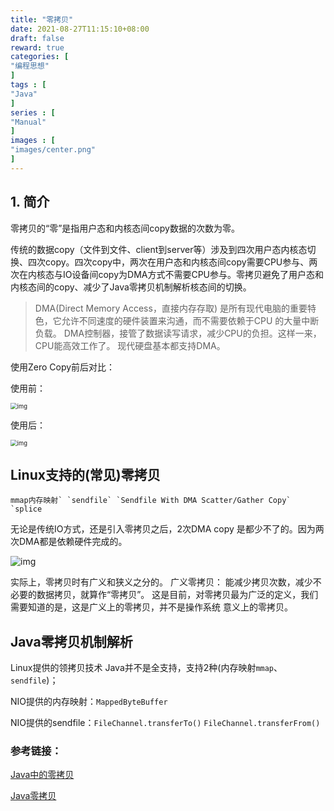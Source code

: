 ```yaml
---
title: "零拷贝"
date: 2021-08-27T11:15:10+08:00
draft: false
reward: true
categories: [
"编程思想"
]
tags : [
"Java"
]
series : [
"Manual"
]
images : [
"images/center.png"
]
---
```


[comment]: <> "# 零拷贝"

## 1. 简介

零拷贝的“零”是指用户态和内核态间copy数据的次数为零。

传统的数据copy（文件到文件、client到server等）涉及到四次用户态内核态切换、四次copy。四次copy中，两次在用户态和内核态间copy需要CPU参与、两次在内核态与IO设备间copy为DMA方式不需要CPU参与。零拷贝避免了用户态和内核态间的copy、减少了Java零拷贝机制解析核态间的切换。

> DMA(Direct Memory Access，直接内存存取) 是所有现代电脑的重要特色，它允许不同速度的硬件装置来沟通，而不需要依赖于CPU 的大量中断负载。
> DMA控制器，接管了数据读写请求，减少CPU的负担。这样一来，CPU能高效工作了。
> 现代硬盘基本都支持DMA。

使用Zero Copy前后对比：

使用前：

<img src="https://picgo.6and.ltd/img/img_6004188927378-20210621164418998.png" alt="img" style="zoom: 67%;" />

使用后：

<img src="https://picgo.6and.ltd/img/img_6004189a09b2f-20210621164426842.png" alt="img" style="zoom:67%;" />

## Linux支持的(常见)零拷贝

```
mmap内存映射` `sendfile` `Sendfile With DMA Scatter/Gather Copy` `splice
```

无论是传统IO方式，还是引入零拷贝之后，2次DMA copy 是都少不了的。因为两次DMA都是依赖硬件完成的。

![img](https://picgo.6and.ltd/img/img_600419521aa8e-20210621164431425.png)

实际上，零拷贝时有广义和狭义之分的。
广义零拷贝： 能减少拷贝次数，减少不必要的数据拷贝，就算作“零拷贝”。
这是目前，对零拷贝最为广泛的定义，我们需要知道的是，这是广义上的零拷贝，并不是操作系统 意义上的零拷贝。

## Java零拷贝机制解析

Linux提供的领拷贝技术 Java并不是全支持，支持2种(内存映射`mmap`、`sendfile`)；

NIO提供的内存映射：`MappedByteBuffer`

NIO提供的sendfile：`FileChannel.transferTo()` `FileChannel.transferFrom()`

### 参考链接：

[Java中的零拷贝](https://zhuanlan.zhihu.com/p/78869158)

[Java零拷贝](https://www.cnblogs.com/z-sm/p/6547709.html)
